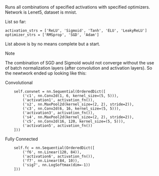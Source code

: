 Runs all combinations of specified activations with specified optimizers.
Network is Lenet5, dataset is mnist.

List so far:

```
activation_strs = ['ReLU', 'Sigmoid', 'Tanh', 'ELU', 'LeakyReLU']
optimizer_strs = ['RMSprop', 'SGD', 'Adam']
```

List above is by no means complete but a start.

Note

The combination of SGD and Sigmoid would not converge without the use of batch normalization layers (after convolution and activation layers). So the newtwork ended up looking like this:

Convolutional

        self.convnet = nn.Sequential(OrderedDict([
            ('c1', nn.Conv2d(1, 6, kernel_size=(5, 5))),
            ('activation1', activation_fn()),
            ('s2', nn.MaxPool2d(kernel_size=(2, 2), stride=2)),
            ('c3', nn.Conv2d(6, 16, kernel_size=(5, 5))),
            ('activation3', activation_fn()),
            ('s4', nn.MaxPool2d(kernel_size=(2, 2), stride=2)),
            ('c5', nn.Conv2d(16, 120, kernel_size=(5, 5))),
            ('activation5', activation_fn())
        ]))

Fully Connected

        self.fc = nn.Sequential(OrderedDict([
            ('f6', nn.Linear(120, 84)),
            ('activation6', activation_fn()),
            ('f7', nn.Linear(84, 10)),
            ('sig7', nn.LogSoftmax(dim=-1))
        ]))
